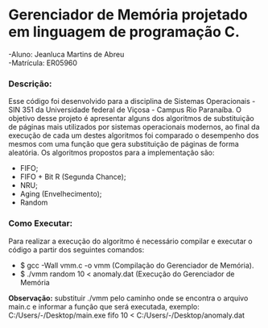 # **Gerenciador de Memória projetado em linguagem de programação C.**

-Aluno: Jeanluca Martins de Abreu         
-Matrícula: ER05960

### **Descrição:**

Esse código foi desenvolvido para a disciplina de Sistemas Operacionais - SIN 351 da Universidade federal de Viçosa - Campus Rio Paranaíba. O objetivo desse projeto é apresentar alguns dos algoritmos de substituição de páginas mais utilizados por sistemas operacionais modernos, ao final da execução de cada um destes algoritmos foi comparado o desempenho dos mesmos com uma função que gera substituição de páginas de forma aleatória. Os algoritmos propostos para a implementação são: 

* FIFO; 
* FIFO + Bit R (Segunda Chance);
* NRU;
* Aging (Envelhecimento);
* Random 

### **Como Executar:**

Para realizar a execução do algoritmo é necessário compilar e executar o código a partir dos seguintes comandos:

* $ gcc -Wall vmm.c -o vmm (Compilação do Gerenciador de Memória).
* $ ./vmm random 10 < anomaly.dat (Execução do Gerenciador de Memória 

**Observação:** substituir ./vmm pelo caminho onde se encontra o arquivo main.c e informar a função que será executada, exemplo: C:/Users/-/Desktop/main.exe fifo 10 < C:/Users/-/Desktop/anomaly.dat


 
